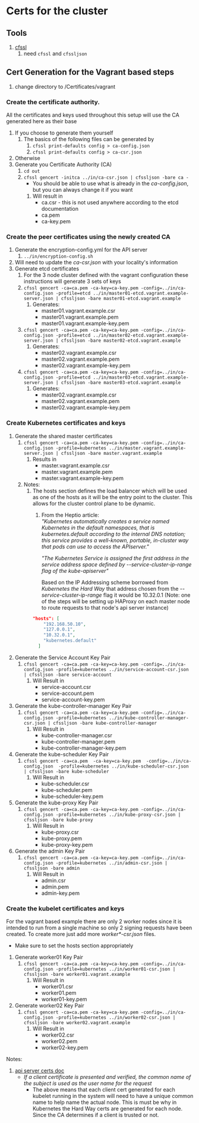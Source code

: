 # Certs for the cluster

## Tools
1. [cfssl](https://cfssl.org)
   1. need `cfssl` and `cfssljson`

## Cert Generation for the Vagrant based steps
1. change directory to /Certificates/vagrant

### Create the certificate authority.
All the certificates and keys used throughout this setup will use the CA generated here as their base
1. If you choose to generate them yourself
   1. The basics of the following files can be generated by
      1. `cfssl print-defaults config > ca-config.json`
      1. `cfssl print-defaults config > ca-csr.json`
1. Otherwise
1. Generate you Certificate Authority (CA)
   1. `cd out`
   1. `cfssl gencert -initca ../in/ca-csr.json | cfssljson -bare ca -`
      * You should be able to use what is already in the _ca-config.json_, but you can always change it if you want
      1. Will result in
         * ca.csr - this is not used anywhere according to the etcd documentation
         * ca.pem
         * ca-key.pem

### Create the peer certificates using the newly created CA
1. Generate the encryption-config.yml for the API server
   1. `../in/encryption-config.sh`
1. Will need to update the _ca-csr.json_ with your locality's information
1. Generate etcd certificates
   1. For the 3 node cluster defined with the vagrant configuration these instructions will generate 3 sets of keys
   1. `cfssl gencert -ca=ca.pem -ca-key=ca-key.pem -config=../in/ca-config.json -profile=etcd ../in/master01-etcd.vagrant.example-server.json | cfssljson -bare master01-etcd.vagrant.example`
      1. Generates:
         * master01.vagrant.example.csr
         * master01.vagrant.example.pem
         * master01.vagrant.example-key.pem
   1. `cfssl gencert -ca=ca.pem -ca-key=ca-key.pem -config=../in/ca-config.json -profile=etcd ../in/master02-etcd.vagrant.example-server.json | cfssljson -bare master02-etcd.vagrant.example`
      1. Generates:
         * master02.vagrant.example.csr
         * master02.vagrant.example.pem
         * master02.vagrant.example-key.pem
   1. `cfssl gencert -ca=ca.pem -ca-key=ca-key.pem -config=../in/ca-config.json -profile=etcd ../in/master03-etcd.vagrant.example-server.json | cfssljson -bare master03-etcd.vagrant.example`
      1. Generates:
         * master02.vagrant.example.csr
         * master02.vagrant.example.pem
         * master02.vagrant.example-key.pem
                 
### Create Kubernetes certificates and keys
1. Generate the shared master certificates
   1. `cfssl gencert -ca=ca.pem -ca-key=ca-key.pem -config=../in/ca-config.json -profile=kubernetes ../in/master.vagrant.example-server.json | cfssljson -bare master.vagrant.example`
      1. Results in
         * master.vagrant.example.csr
         * master.vagrant.example.pem
         * master.vagrant.example-key.pem
   1. Notes: 
      1. The hosts section defines the load balancer which will be used as one of the hosts as it will be the entry
         point to the cluster.  This allows for the cluster control plane to be dynamic.
         1. From the Heptio article: <br>
            _"Kubernetes automatically creates a service named Kubernetes in the default namespaces, 
            that is kubernetes.default according to the internal DNS notation; this service provides 
            a well-known, portable, in-cluster way that pods can use to access the APIserver."_
            
            _"The Kubernetes Service is assigned the first address in the service address space 
            defined by --service-cluster-ip-range flag of the kube-apiserver"_ 
            
            Based on the IP Addressing scheme borrowed from _Kubernetes the Hard Way_ that address chosen from the
            _--service-cluster-ip-range_ flag it would be 10.32.0.1 (Note: one of the steps will be setting up HAProxy 
            on each master node to route requests to that node's api server instance)
         ```json
         "hosts": [
             "192.168.50.10",
             "127.0.0.1",
             "10.32.0.1",
             "kubernetes.default"
           ]
         ```
1. Generate the Service Account Key Pair
   1. `cfssl gencert -ca=ca.pem -ca-key=ca-key.pem -config=../in/ca-config.json -profile=kubernetes ../in/service-account-csr.json | cfssljson -bare service-account`
      1. Will Result in
         * service-account.csr
         * service-account.pem
         * service-account-key.pem
1. Generate the kube-controller-manager Key Pair
   1. `cfssl gencert -ca=ca.pem -ca-key=ca-key.pem -config=../in/ca-config.json -profile=kubernetes ../in/kube-controller-manager-csr.json | cfssljson -bare kube-controller-manager`
      1. Will Result in
         * kube-controller-manager.csr
         * kube-controller-manager.pem
         * kube-controller-manager-key.pem
1. Generate the kube-scheduler Key Pair
   1. `cfssl gencert -ca=ca.pem  -ca-key=ca-key.pem  -config=../in/ca-config.json  -profile=kubernetes ../in/kube-scheduler-csr.json | cfssljson -bare kube-scheduler`
      1. Will Result in
         * kube-scheduler.csr
         * kube-scheduler.pem
         * kube-scheduler-key.pem
1. Generate the kube-proxy Key Pair
   1. `cfssl gencert -ca=ca.pem -ca-key=ca-key.pem -config=../in/ca-config.json -profile=kubernetes ../in/kube-proxy-csr.json | cfssljson -bare kube-proxy`
      1. Will Result in
         * kube-proxy.csr
         * kube-proxy.pem
         * kube-proxy-key.pem
1. Generate the admin Key Pair
   1. `cfssl gencert -ca=ca.pem -ca-key=ca-key.pem -config=../in/ca-config.json -profile=kubernetes ../in/admin-csr.json | cfssljson -bare admin`
      1. Will Result in
         * admin.csr
         * admin.pem
         * admin-key.pem

### Create the kubelet certificates and keys
For the vagrant based example there are only 2 worker nodes since it is intended to run from a single machine so only 2 signing requests have
been created.  To create more just add more _worker*-csr.json_ files.

* Make sure to set the hosts section appropriately

1. Generate worker01 Key Pair
   1. `cfssl gencert -ca=ca.pem -ca-key=ca-key.pem -config=../in/ca-config.json -profile=kubernetes ../in/worker01-csr.json | cfssljson -bare worker01.vagrant.example`
      1. Will Result in
         * worker01.csr
         * worker01.pem
         * worker01-key.pem
1. Generate worker02 Key Pair
   1. `cfssl gencert -ca=ca.pem -ca-key=ca-key.pem -config=../in/ca-config.json -profile=kubernetes ../in/worker02-csr.json | cfssljson -bare worker02.vagrant.example`
      1. Will Result in
         * worker02.csr
         * worker02.pem
         * worker02-key.pem
         
Notes:
1. [api server certs doc](https://kubernetes.io/docs/reference/access-authn-authz/authentication/#x509-client-certs)
   * _If a client certificate is presented and verified, the common name of the subject is 
     used as the user name for the request_
     * The above means that each client cert generated for each kubelet running in the system will
       need to have a unique common name to help name the actual node.  This is must be why in
       Kubernetes the Hard Way certs are generated for each node.  Since the CA determines
       if a client is trusted or not.